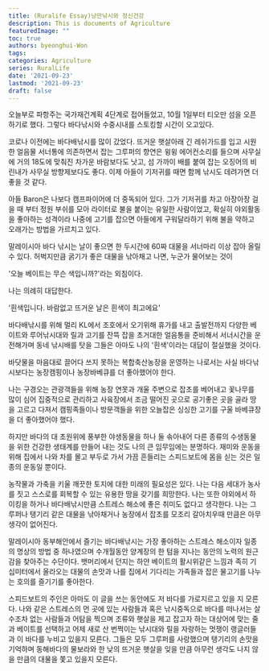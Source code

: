 ```yaml
---
title: (Ruralife Essay)낭만낚시와 정신건강
description: This is documents of Agriculture
featuredImage: ""
toc: true
authors: byeonghui-Won
tags:
categories: Agriculture
series: RuralLife
date: '2021-09-23'
lastmod: '2021-09-23'
draft: false
---
```


오늘부로 파항주는 국가재건계획 4단계로 접어들었고, 10월 1일부터 티오만 섬을 오픈하기로 했다. 그렇다 바다낚시와 수중시내를 스토킹할 시간이 오고있다. 

코로나 이전에는 바다배낚시를 많이 갔었다. 뜨거운 햇살아래 긴 레쉬가드를 입고 시원한 얼음물 서너통에 의존하면서 잡는 그루퍼의 향연은 윙윙 에어컨소리를 들으며 사무실에 거의 18도에 맞춰진 차가운 바람보다도 낫고, 섬 가까이 배를 붙여 잡는 오징어의 비린내가 사무실 방향제보다도 좋다. 이제 아들이 기저귀를 때면 함께 낚시도 데려가면 더 좋을 것 같다. 

아들 Baron은 나보다 캠프파이어에 더 중독되어 있다. 그가 기저귀를 차고 아장아장 걸을 때 부터 정원 부쉬를 모아 라이터로 불을 붙이는 유일한 사람이었고, 확실히 야외활동을 좋아하는 성격이라 나중에 고기를 잡으면 아들에게 구워달라하기 위해 불을 약하고 오래가는 방법을 가르치고 있다. 

말레이시아 바다 낚시는 날이 좋으면 한 두시간에 60짜 대물을 서너마리 이상 잡아 올릴 수 있다. 허벅지만큼 굵기가 좋은 대물을 낚아채고 나면, 누군가 물어보는 것이 

'오늘 베이트는 무슨 색입니까?'라는 외침이다. 

나는 의례히 대답한다. 

'흰색입니다. 바람없고 뜨거운 날은 흰색이 최고에요'

바다배낚시를 위해 멀리 KL에서 조호에서 오기위해 휴가를 내고 출발전까지 다양한 베이트와 루어낚시대와 릴과 고기를 잔뜩 잡을 초거대한 얼음통을 준비해서 서너시간을 운전해가며 동네 낚시배를 탓을 그들은 아마도 나의 '흰색'이라는 대답이 절실했을 것이다. 

바닷물을 마음대로 끌어다 쓰지 못하는 복합축산농장을 운영하는 나로서는 사실 바다낚시보다는 농장캠핑이나 농장바베큐를 더 좋아했어야 한다. 

나는 구경오는 관광객들을 위해 농장 연못과 개울 주변으로 잡초를 베어내고 꽃나무를 많이 심어 집중적으로 관리하고 사육장에서 조금 떨어진 곳으로 공기좋은 곳을 골라 땅을 고르고 다져서 캠핑족들이나 방문객들을 위한 오늘잡은 싱싱한 고기를 구울 바베큐장을 더 좋아했어야 했다. 

하지만 바다의 대 초원위에 풍부한 야생동물을 하나 둘 솎아내어 다른 종류의 수생동물을 위한 건강한 생태계를 만들어 내는 것도 나의 큰 임무임에는 분명하다. 재미와 운동을 위해 집에서 나와 차를 몰고 부두로 가서 가끔 흔들리는 스피드보트에 몸을 싣는 것은 일종의 운동일 뿐이다.      

농작물과 가축을 키울 깨끗한 토지에 대한 미래의 필요성은 있다. 나는 다음 세대가 농사를 짓고 스스로를 회복할 수 있는 유용한 땅을 갖기를 희망한다. 나는 또한 야외에서 하이킹을 하거나 바다배낚시만큼 스트레스 해소에 좋은 취미도 없다고 생각한다. 나는 그루퍼나 탱기리 같은 대물을 낚아채거나 농장에서 잡초를 모조리 갈아치우때 만큼은 아무 생각이 없어진다.

말레이시아 동부해안에서 즐기는 바다배낚시는 가장 좋아하는 스트레스 해소이자 일종의 명상의 방법 중 하나였으며 수개월동안 양계장의 한 텀을 지나는 동안의 노력의 원근감을 찾아주는 수단이다. 뱃머리에서 던지는 하얀 베이트의 활시위같은 느낌과 족히 기십미터에서 올라오는 대물의 손맛과 나를 집에서 기다리는 가족들과 잡은 물고기를 나누는 호의를 즐기기를 좋아한다. 

스피드보트의 주인은 아마도 이 글을 쓰는 동안에도 저 바다를 가로지르고 있을 지 모른다. 나와 같은 스트레스의 먼 곳에 있는 사람들과 혹은 낚시중독으로 바다를 떠나서는 살 수조차 없는 사람들과 어탐을 찍으며 조류와 햇살을 제고 잡고자 하는 대상어에 맞는 줄과 베이트를 선택하고 어제 새로 산 번쩍이는 낚시대와 릴을 자랑하는 멋쟁이 랭글러들과 이 바다를 누비고 있을지 모른다. 그들은 모두 그루퍼를 사랑했으며 탱기리의 손맛을 기억하며 동해바다의 물보라와 한 낮의 뜨거운 햇살을 잊을 만큼 아무런 생각도 나지 않을 만큼의 대물을 쫓고 있을지 모른다. 
